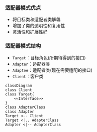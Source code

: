 ### 适配器模式优点

* 将目标类和适配者类解耦
* 增加了类的透明性和复用性
* 灵活性和扩展性好

### 适配器模式结构

* `Target`：目标角色(所期待得到的接口)
* `Adapter`：适配器类
* `Adaptee`：适配者类(现在需要适配的接口)
* `Client`：客户类

```mermaid
classDiagram
class Client
class Target{
	<<Interface>>
}
class AdapterClass
class Adapter
Target <-- Client
Target <|.. AdapterClass
Adapter <|-- AdapterClass
```

